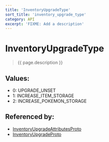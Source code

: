 ```yaml
---
title: 'InventoryUpgradeType'
sort_title: 'inventory_upgrade_type'
category: API
excerpt: 'FIXME: Add a description'
---
```


[comment]: <> (THIS PART IS GENERATED - AKA DON'T EDIT THIS PART MANUALLY)

# InventoryUpgradeType

> {{ page.description }}

## Values:

- 0: UPGRADE_UNSET
- 1: INCREASE_ITEM_STORAGE
- 2: INCREASE_POKEMON_STORAGE

## Referenced by:

- [InventoryUpgradeAttributesProto](../../messages/InventoryUpgradeAttributesProto/)
- [InventoryUpgradeProto](../../messages/InventoryUpgradeProto/)

[comment]: <> (YOU CAN EDIT AFTER THIS)
